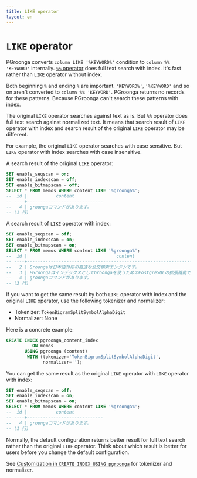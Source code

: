 ```yaml
---
title: LIKE operator
layout: en
---
```


# `LIKE` operator

PGroonga converts `column LIKE '%KEYWORD%'` condition to `column %% 'KEYWORD'` internally. [`%%` operator](match.html) does full text search with index. It's fast rather than `LIKE` operator without index.

Both beginning `%` and ending `%` are important. `'KEYWORD%'`, `'%KEYWORD'` and so on aren't converted to `column %% 'KEYWORD'`. PGroonga returns no records for these patterns. Because PGroonga can't search these patterns with index.

The original `LIKE` operator searches against text as is. But `%%` operator does full text search against normalized text. It means that search result of `LIKE` operator with index and search result of the original `LIKE` operator may be different.

For example, the original `LIKE` operator searches with case sensitive. But `LIKE` operator with index searches with case insensitive.

A search result of the original `LIKE` operator:

```sql
SET enable_seqscan = on;
SET enable_indexscan = off;
SET enable_bitmapscan = off;
SELECT * FROM memos WHERE content LIKE '%groonga%';
--  id |           content           
-- ----+-----------------------------
--   4 | groongaコマンドがあります。
-- (1 行)
```

A search result of `LIKE` operator with index:

```sql
SET enable_seqscan = off;
SET enable_indexscan = on;
SET enable_bitmapscan = on;
SELECT * FROM memos WHERE content LIKE '%groonga%';
--  id |                                  content                                  
-- ----+---------------------------------------------------------------------------
--   2 | Groongaは日本語対応の高速な全文検索エンジンです。
--   3 | PGroongaはインデックスとしてGroongaを使うためのPostgreSQLの拡張機能です。
--   4 | groongaコマンドがあります。
-- (3 行)
```

If you want to get the same result by both `LIKE` operator with index and the original `LIKE` operator, use the following tokenizer and normalizer:

  * Tokenizer: `TokenBigramSplitSymbolAlphaDigit`
  * Normalizer: None

Here is a concrete example:

```sql
CREATE INDEX pgroonga_content_index
          ON memos
       USING pgroonga (content)
        WITH (tokenizer='TokenBigramSplitSymbolAlphaDigit',
              normalizer='');
```

You can get the same result as the original `LIKE` operator with `LIKE` operator with index:

```sql
SET enable_seqscan = off;
SET enable_indexscan = on;
SET enable_bitmapscan = on;
SELECT * FROM memos WHERE content LIKE '%groonga%';
--  id |           content           
-- ----+-----------------------------
--   4 | groongaコマンドがあります。
-- (1 行)
```

Normally, the default configuration returns better result for full text search rather than the original `LIKE` operator. Think about which result is better for users before you change the default configuration.

See [Customization in `CREATE INDEX USING pgroonga`](../create-index-using-pgroonga.html#customization) for tokenizer and normalizer.
